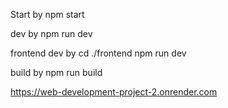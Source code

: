 Start by npm start

dev by npm run dev

frontend dev by cd ./frontend npm run dev

build by npm run build

https://web-development-project-2.onrender.com
